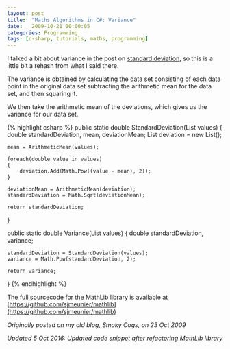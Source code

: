 ```yaml
---
layout: post
title:  "Maths Algorithms in C#: Variance"
date:   2009-10-21 00:00:05
categories: Programming
tags: [c-sharp, tutorials, maths, programming]
---
```


I talked a bit about variance in the post on [standard deviation](/programming/2009/10/21/maths-algorithms-in-csharp-standard-deviation.html), so this is a little bit a rehash from what I said there.

The variance is obtained by calculating the data set consisting of each data point in the original data set subtracting the arithmetic mean for the data set, and then squaring it.

We then take the arithmetic mean of the deviations, which gives us the variance for our data set.
<!--more-->

{% highlight csharp %}
public static double StandardDeviation(List<double> values)
{
	double standardDeviation, mean, deviationMean;
	List<double> deviation = new List<double>();
	
	mean = ArithmeticMean(values);

	foreach(double value in values)
	{
		deviation.Add(Math.Pow((value - mean), 2));
	}

	deviationMean = ArithmeticMean(deviation);
	standardDeviation = Math.Sqrt(deviationMean);

	return standardDeviation;
}
		
public static double Variance(List<double> values)
{
	double standardDeviation, variance;

	standardDeviation = StandardDeviation(values);
	variance = Math.Pow(standardDeviation, 2);

	return variance;
}
{% endhighlight %}

The full sourcecode for the MathLib library is available at [https://github.com/sjmeunier/mathlib](https://github.com/sjmeunier/mathlib)

_Originally posted on my old blog, Smoky Cogs, on 23 Oct 2009_

_Updated 5 Oct 2016: Updated code snippet after refactoring MathLib library_